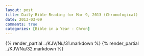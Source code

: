 ```yaml
---
layout: post
title: Daily Bible Reading for Mar 9, 2013 (Chronological)
date: 2013-03-09
comments: true
categories: [Bible in a Year - Chron]
---
```

{% render_partial ../KJV/Nu/31.markdown %}
{% render_partial ../KJV/Nu/32.markdown %}
